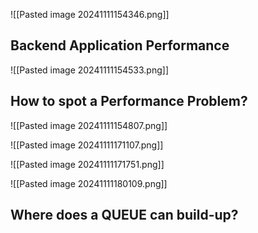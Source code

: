 
![[Pasted image 20241111154346.png]]

## Backend Application Performance

![[Pasted image 20241111154533.png]]


## How to spot a Performance Problem?

![[Pasted image 20241111154807.png]]


![[Pasted image 20241111171107.png]]

![[Pasted image 20241111171751.png]]

![[Pasted image 20241111180109.png]]


## Where does a QUEUE can build-up?
